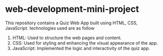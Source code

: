 # web-development-mini-project
This repository contains a Quiz Web App built using HTML, CSS, JavaScript. 
technologies used are as follow
1. HTML: Used to structure the web pages and content.
2. CSS: Used for styling and enhancing the visual appearance of the app.
3. JavaScript: Implemented the logic and interactivity of the quiz app.
